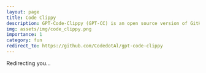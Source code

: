 ```yaml
---
layout: page
title: Code Clippy
description: GPT-Code-Clippy (GPT-CC) is an open source version of GitHub Copilot.
img: assets/img/code_clippy.png
importance: 1
category: fun
redirect_to: https://github.com/CodedotAl/gpt-code-clippy
---
```


Redirecting you...